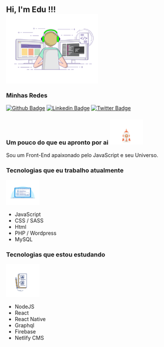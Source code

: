 <h2 style="text-aling:center;">Hi, I'm Edu !!!
  <br/>
<img src="https://raw.githubusercontent.com/eduardonk9999/eduardonk9999/master/assets/coding-freak.gif" style="max-width:100%;vertical-align: middle;" width="250" height=""> 
</h2>
  
  
<h3>Minhas Redes</h3>

[![Github Badge](https://img.shields.io/badge/-Github-000?style=flat-square&logo=Github&logoColor=white&link=https://github.com/eduardonk9999)](https://github.com/eduardonk9999)
[![Linkedin Badge](https://img.shields.io/badge/-LinkedIn-blue?style=flat-square&logo=Linkedin&logoColor=white&link=https://www.linkedin.com/in/eduardo-silva-537963160/)](https://www.linkedin.com/in/eduardo-silva-537963160/)
[![Twitter Badge](https://img.shields.io/badge/-Twitter-1ca0f1?style=flat-square&labelColor=1ca0f1&logo=twitter&logoColor=white&link=https://twitter.com/eduardo07js)](https://twitter.com/eduardo07js)


<h3>Um pouco do que eu apronto por ai <img src="https://raw.githubusercontent.com/eduardonk9999/eduardonk9999/master/assets/rocket.gif" style="max-width:100%;" width="90"> </h3>

<p>Sou um Front-End apaixonado pelo JavaScript e seu Universo.<p>

<h3> Tecnologias que eu trabalho atualmente </h3>
<img src="https://raw.githubusercontent.com/eduardonk9999/eduardonk9999/master/assets/catwork.gif" style="max-width:100%;" width="90"> 
<ul>
 <li>JavaScript</li>
<li>CSS / SASS</li>
<li>Html</li>
<li>PHP / Wordpress</li>
<li>MySQL</li>
</ul>  


<h3>Tecnologias que estou estudando 
</h3>  
<img src="https://raw.githubusercontent.com/eduardonk9999/eduardonk9999/master/assets/estudando.gif" style="max-width:100%;" width="90" height="90"> 
<ul>
  <li>NodeJS</li>
<li>React</li>
<li>React Native</li>
<li>Graphql</li>
<li>Firebase</li>
<li>Netlify CMS </li>
</ul>  

